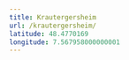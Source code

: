 ```yaml
---
title: Krautergersheim
url: /krautergersheim/
latitude: 48.4770169
longitude: 7.567958000000001
---
```

